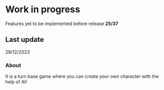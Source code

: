 # Work in progress

Features yet to be implemented before release **25/37**

## Last update

29/12/2023

### About

It is a turn base game where you can create your own character with the help of AI!
